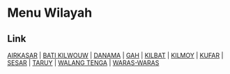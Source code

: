 # Menu Wilayah

## Link

[AIRKASAR](https://github.com/gigit-pemilu/pemilu-2024-81-maluku/tree/main/pilpres/hitung-suara/sub/81-maluku/sub/05-seram-bagian-timur/sub/06-tutuk-tolu/sub/2005-airkasar)
 | 
[BATI KILWOUW](https://github.com/gigit-pemilu/pemilu-2024-81-maluku/tree/main/pilpres/hitung-suara/sub/81-maluku/sub/05-seram-bagian-timur/sub/06-tutuk-tolu/sub/2009-bati-kilwouw)
 | 
[DANAMA](https://github.com/gigit-pemilu/pemilu-2024-81-maluku/tree/main/pilpres/hitung-suara/sub/81-maluku/sub/05-seram-bagian-timur/sub/06-tutuk-tolu/sub/2001-danama)
 | 
[GAH](https://github.com/gigit-pemilu/pemilu-2024-81-maluku/tree/main/pilpres/hitung-suara/sub/81-maluku/sub/05-seram-bagian-timur/sub/06-tutuk-tolu/sub/2007-gah)
 | 
[KILBAT](https://github.com/gigit-pemilu/pemilu-2024-81-maluku/tree/main/pilpres/hitung-suara/sub/81-maluku/sub/05-seram-bagian-timur/sub/06-tutuk-tolu/sub/2003-kilbat)
 | 
[KILMOY](https://github.com/gigit-pemilu/pemilu-2024-81-maluku/tree/main/pilpres/hitung-suara/sub/81-maluku/sub/05-seram-bagian-timur/sub/06-tutuk-tolu/sub/2002-kilmoy)
 | 
[KUFAR](https://github.com/gigit-pemilu/pemilu-2024-81-maluku/tree/main/pilpres/hitung-suara/sub/81-maluku/sub/05-seram-bagian-timur/sub/06-tutuk-tolu/sub/2011-kufar)
 | 
[SESAR](https://github.com/gigit-pemilu/pemilu-2024-81-maluku/tree/main/pilpres/hitung-suara/sub/81-maluku/sub/05-seram-bagian-timur/sub/06-tutuk-tolu/sub/2004-sesar)
 | 
[TARUY](https://github.com/gigit-pemilu/pemilu-2024-81-maluku/tree/main/pilpres/hitung-suara/sub/81-maluku/sub/05-seram-bagian-timur/sub/06-tutuk-tolu/sub/2010-taruy)
 | 
[WALANG TENGA](https://github.com/gigit-pemilu/pemilu-2024-81-maluku/tree/main/pilpres/hitung-suara/sub/81-maluku/sub/05-seram-bagian-timur/sub/06-tutuk-tolu/sub/2008-walang-tenga)
 | 
[WARAS-WARAS](https://github.com/gigit-pemilu/pemilu-2024-81-maluku/tree/main/pilpres/hitung-suara/sub/81-maluku/sub/05-seram-bagian-timur/sub/06-tutuk-tolu/sub/2006-waras-waras)

